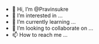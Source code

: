 - 👋 Hi, I’m @Pravinsukre
- 👀 I’m interested in ...
- 🌱 I’m currently learning ...
- 💞️ I’m looking to collaborate on ...
- 📫 How to reach me ...

<!---
Pravinsukre/Pravinsukre is a ✨ special ✨ repository because its `README.md` (this file) appears on your GitHub profile.
You can click the Preview link to take a look at your changes.
--->
